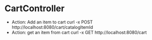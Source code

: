 # CartController
* Action: Add an item to cart
  curl -x POST http://localhost:8080/cart/catalogItemId
* Action: get an item from cart
  curl -x GET http://localhost:8080/cart


